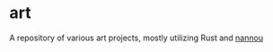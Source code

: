 # art

A repository of various art projects, mostly utilizing Rust and [nannou][nannou]

[nannou]:https://nannou.cc/
